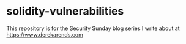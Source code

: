 # solidity-vulnerabilities

This repository is for the Security Sunday blog series I write about at https://www.derekarends.com